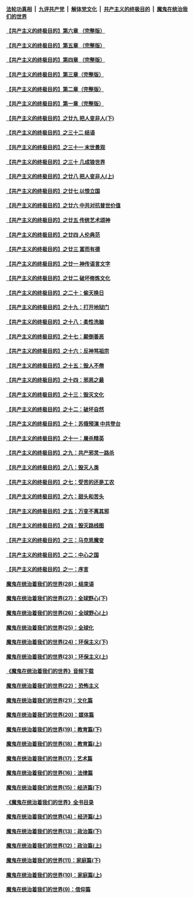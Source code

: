 ####  [法轮功真相](../../../../basic/blob/master/README.md?t=10271313) &nbsp;|&nbsp; [九评共产党](../../../../9ping.md/blob/master/README.md?t=10271313) &nbsp;|&nbsp; [解体党文化](../../../../jtdwh.md/blob/master/README.md?t=10271313)  &nbsp;|&nbsp; [共产主义的终极目的](../../../../gczydzjmd.md/blob/master/README.md?t=10271313) &nbsp;|&nbsp; [魔鬼在统治我们的世界](../../../../mgztzwmdsj.md/blob/master/README.md?t=10271313) 

#### [【共产主义的终极目的】第六章 （完整版）](../pages/nsc422/n11428913.md?t=10271313) 

#### [【共产主义的终极目的】第五章 （完整版）](../pages/nsc422/n11428912.md?t=10271313) 

#### [【共产主义的终极目的】第四章 （完整版）](../pages/nsc422/n11428907.md?t=10271313) 

#### [【共产主义的终极目的】第三章（完整版）](../pages/nsc422/n11428848.md?t=10271313) 

#### [【共产主义的终极目的】第二章（完整版）](../pages/nsc422/n11428831.md?t=10271313) 

#### [【共产主义的终极目的】第一章（完整版）](../pages/nsc422/n11417651.md?t=10271313) 

#### [【共产主义的终极目的】之廿九 把人变非人(下)](../pages/nsc422/n11344140.md?t=10271313) 

#### [【共产主义的终极目的】之三十二 结语](../pages/nsc422/n11360535.md?t=10271313) 

#### [【共产主义的终极目的】之三十一 末世景观](../pages/nsc422/n11351129.md?t=10271313) 

#### [【共产主义的终极目的】之三十 几成狼世界](../pages/nsc422/n11348280.md?t=10271313) 

#### [【共产主义的终极目的】之廿八 把人变非人(上)](../pages/nsc422/n11340492.md?t=10271313) 

#### [【共产主义的终极目的】之廿七 以恨立国](../pages/nsc422/n11336944.md?t=10271313) 

#### [【共产主义的终极目的】之廿六 中共对抗普世价值](../pages/nsc422/n11324785.md?t=10271313) 

#### [【共产主义的终极目的】之廿五 传统艺术颂神](../pages/nsc422/n11296396.md?t=10271313) 

#### [【共产主义的终极目的】之廿四 人伦典范](../pages/nsc422/n11296397.md?t=10271313) 

#### [【共产主义的终极目的】之廿三 富而有德](../pages/nsc422/n11283598.md?t=10271313) 

#### [【共产主义的终极目的】之廿一 神传语言文字](../pages/nsc422/n11263265.md?t=10271313) 

#### [【共产主义的终极目的】之廿二 破坏修炼文化](../pages/nsc422/n11245728.md?t=10271313) 

#### [【共产主义的终极目的】之二十：偷天换日](../pages/nsc422/n11238846.md?t=10271313) 

#### [【共产主义的终极目的】之十九：打开地狱门](../pages/nsc422/n11206376.md?t=10271313) 

#### [【共产主义的终极目的】之十八：柔性洗脑](../pages/nsc422/n11199994.md?t=10271313) 

#### [【共产主义的终极目的】之十七：颠倒善恶](../pages/nsc422/n11179782.md?t=10271313) 

#### [【共产主义的终极目的】之十六：反神骂祖宗](../pages/nsc422/n11166798.md?t=10271313) 

#### [【共产主义的终极目的】之十五：毁人不倦](../pages/nsc422/n11166792.md?t=10271313) 

#### [【共产主义的终极目的】之十四：邪恶之最](../pages/nsc422/n11150249.md?t=10271313) 

#### [【共产主义的终极目的】之十三：毁灭文化](../pages/nsc422/n11135227.md?t=10271313) 

#### [【共产主义的终极目的】之十二：破坏自然](../pages/nsc422/n11135214.md?t=10271313) 

#### [【共产主义的终极目的】之十：苏俄预演 中共登台](../pages/nsc422/n11118424.md?t=10271313) 

#### [【共产主义的终极目的】之十一：屠杀精英](../pages/nsc422/n11118442.md?t=10271313) 

#### [【共产主义的终极目的】之九：共产邪灵一路杀](../pages/nsc422/n11114139.md?t=10271313) 

#### [【共产主义的终极目的】之八：毁灭人类](../pages/nsc422/n11108503.md?t=10271313) 

#### [【共产主义的终极目的】之七：受苦的还是工农](../pages/nsc422/n11101809.md?t=10271313) 

#### [【共产主义的终极目的】之六：甜头和苦头](../pages/nsc422/n11096971.md?t=10271313) 

#### [【共产主义的终极目的】之五：万变不离其邪](../pages/nsc422/n11091285.md?t=10271313) 

#### [【共产主义的终极目的】之四：毁灭路线图](../pages/nsc422/n11086284.md?t=10271313) 

#### [【共产主义的终极目的】之三：马克思魔变](../pages/nsc422/n11061941.md?t=10271313) 

#### [【共产主义的终极目的】之二：中心之国](../pages/nsc422/n11047728.md?t=10271313) 

#### [【共产主义的终极目的】之一：序言](../pages/nsc422/n11086077.md?t=10271313) 

#### [魔鬼在统治着我们的世界(28)：结束语](../pages/nsc422/n10936246.md?t=10271313) 

#### [魔鬼在统治着我们的世界(27)：全球野心(下)](../pages/nsc422/n10928319.md?t=10271313) 

#### [魔鬼在统治着我们的世界(26)：全球野心(上)](../pages/nsc422/n10900318.md?t=10271313) 

#### [魔鬼在统治着我们的世界(25)：全球化](../pages/nsc422/n10788205.md?t=10271313) 

#### [魔鬼在统治着我们的世界(24)：环保主义(下)](../pages/nsc422/n10695307.md?t=10271313) 

#### [魔鬼在统治着我们的世界(23)：环保主义(上)](../pages/nsc422/n10688613.md?t=10271313) 

#### [《魔鬼在统治着我们的世界》音频下载](../pages/nsc422/n10635553.md?t=10271313) 

#### [魔鬼在统治着我们的世界(22)：恐怖主义](../pages/nsc422/n10614727.md?t=10271313) 

#### [魔鬼在统治着我们的世界(21)：文化篇](../pages/nsc422/n10597706.md?t=10271313) 

#### [魔鬼在统治着我们的世界(20)：媒体篇](../pages/nsc422/n10586579.md?t=10271313) 

#### [魔鬼在统治着我们的世界(19)：教育篇(下)](../pages/nsc422/n10564808.md?t=10271313) 

#### [魔鬼在统治着我们的世界(18)：教育篇(上)](../pages/nsc422/n10526970.md?t=10271313) 

#### [魔鬼在统治着我们的世界(17)：艺术篇](../pages/nsc422/n10499093.md?t=10271313) 

#### [魔鬼在统治着我们的世界(16)：法律篇](../pages/nsc422/n10485969.md?t=10271313) 

#### [魔鬼在统治着我们的世界(15)：经济篇(下)](../pages/nsc422/n10469975.md?t=10271313) 

#### [《魔鬼在统治着我们的世界》全书目录](../pages/nsc422/n10464261.md?t=10271313) 

#### [魔鬼在统治着我们的世界(14)：经济篇(上)](../pages/nsc422/n10457370.md?t=10271313) 

#### [魔鬼在统治着我们的世界(13)：政治篇(下)](../pages/nsc422/n10448270.md?t=10271313) 

#### [魔鬼在统治着我们的世界(12)：政治篇(上)](../pages/nsc422/n10444576.md?t=10271313) 

#### [魔鬼在统治着我们的世界(11)：家庭篇(下)](../pages/nsc422/n10440961.md?t=10271313) 

#### [魔鬼在统治着我们的世界(10)：家庭篇(上)](../pages/nsc422/n10435448.md?t=10271313) 

#### [魔鬼在统治着我们的世界(9)：信仰篇](../pages/nsc422/n10432159.md?t=10271313) 

